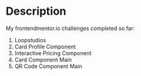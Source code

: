 # Description

My frontendmentor.io challenges completed so far:
1. Loopstudios
2. Card Profile Component
3. Interactive Pricing Component
4. Card Component Main
5. QR Code Component Main